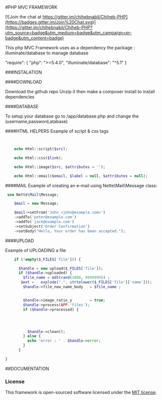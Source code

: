 #PHP MVC FRAMEWORK

[![Join the chat at https://gitter.im/chihebnabil/Chiheb-PHP](https://badges.gitter.im/Join%20Chat.svg)](https://gitter.im/chihebnabil/Chiheb-PHP?utm_source=badge&utm_medium=badge&utm_campaign=pr-badge&utm_content=badge)

This php MVC Framework uses as a dependency  the package :  illuminate/database to manage database


"require": {
   "php": ">=5.4.0",
    "illuminate/database": "^5.1"
}

###INSTALATION


####DOWNLOAD

Download the github repo  Unzip it then make a composer install to install dependencies

####DATABASE

To setup your database go to  /app/database.php and change the (username,password,atabase)


####HTML HELPERS
Example of script & css tags

```php


    echo Html::script($src);

    echo Html::css($link);

    echo Html::image($src, $attributes = '');

    echo Html::email($email, $label = null, $attributes = null);


```

####MAIL
Example of creating an e-mail using Nette\Mail\Message class:

```php
 use Nette\Mail\Message;

    $mail = new Message;

    $mail->setFrom('John <john@example.com>')
    ->addTo('peter@example.com')
    ->addTo('jack@example.com')
    ->setSubject('Order Confirmation')
    ->setBody("Hello, Your order has been accepted.");
```




####UPLOAD

Example of UPLOADING  a file


```php
    if (!empty($_FILES['file'])) {

      $handle = new upload($_FILES['file']);
      if ($handle->uploaded) {
        $file_name = md5(rand(1000, 9999999)) ;
       $ext =   explode(".", strtolower($_FILES['file']['name']));
        $handle->file_new_name_body   = $file_name ;


        $handle->image_ratio_y        = true;
        $handle->process(APP.'files');
        if ($handle->processed) {




          $handle->clean();
        } else {
          echo 'error : ' . $handle->error;
        }
      }

}
```
##DOCUMENTATION


### License

This framework is open-sourced software licensed under the [MIT license](http://opensource.org/licenses/MIT).
